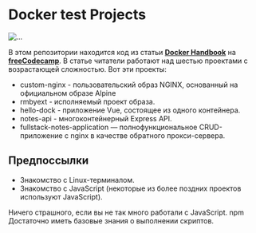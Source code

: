 # Docker test Projects

![...](https://github.com/zikarimov/docker-test/blob/master/docker-test.png)

В этом репозитории находится код из статьи [__Docker Handbook__](https://www.freecodecamp.org/news/the-docker-handbook/) на [__freeCodecamp__](https://freecodecamp.org). 
В статье читатели работают над шестью проектами с возрастающей сложностью. Вот эти проекты:

- custom-nginx - пользовательский образ NGINX, основанный на официальном образе Alpine
- rmbyext - исполняемый проект образа.
- hello-dock - приложение Vue, состоящее из одного контейнера.
- notes-api - многоконтейнерный Express API.
- fullstack-notes-application — полнофункциональное CRUD-приложение с nginx в качестве обратного прокси-сервера.  

## Предпоссылки 

- Знакомство с Linux-терминалом.
- Знакомство с JavaScript (некоторые из более поздних проектов используют JavaScript).

Ничего страшного, если вы не так много работали с JavaScript. npm Достаточно иметь базовые знания о выполнении скриптов.

